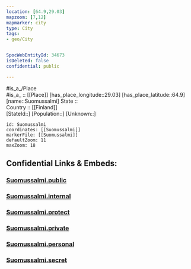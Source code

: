 ```yaml
---
location: [64.9,29.03] 
mapzoom: [7,12] 
mapmarker: city 
type: City
tags:
- geo/City


SpocWebEntityId: 34673
isDeleted: false
confidential: public

---
```

#is_a_/Place  
#is_a_ :: [[Place]] 
[has_place_longitude::29.03] 
[has_place_latitude::64.9] 
[name::Suomussalmi] 
State ::  
Country :: [[Finland]]  
[StateId::] 
[Population::] 
[Unknown::] 


```leaflet
id: Suomussalmi
coordinates: [[Suomussalmi]] 
markerFile: [[Suomussalmi]] 
defaultZoom: 11 
maxZoom: 18
```


## Confidential Links & Embeds: 

### [Suomussalmi.public](/_public/\Earth\Continent\Europe\Europe~North\Finland\Provinces~Finland\Oulu\counties~Oulu\Kainuu\CitySuomussalmi.public.md) 

### [Suomussalmi.internal](/_internal/\Earth\Continent\Europe\Europe~North\Finland\Provinces~Finland\Oulu\counties~Oulu\Kainuu\CitySuomussalmi.internal.md) 

### [Suomussalmi.protect](/_protect/\Earth\Continent\Europe\Europe~North\Finland\Provinces~Finland\Oulu\counties~Oulu\Kainuu\CitySuomussalmi.protect.md) 

### [Suomussalmi.private](/_private/\Earth\Continent\Europe\Europe~North\Finland\Provinces~Finland\Oulu\counties~Oulu\Kainuu\CitySuomussalmi.private.md) 

### [Suomussalmi.personal](/_personal/\Earth\Continent\Europe\Europe~North\Finland\Provinces~Finland\Oulu\counties~Oulu\Kainuu\CitySuomussalmi.personal.md) 

### [Suomussalmi.secret](/_secret/\Earth\Continent\Europe\Europe~North\Finland\Provinces~Finland\Oulu\counties~Oulu\Kainuu\CitySuomussalmi.secret.md)

